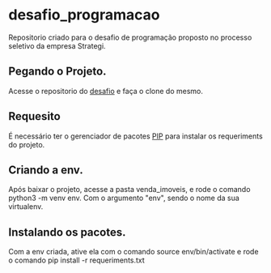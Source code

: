 # desafio_programacao

Repositorio criado para o desafio de programação proposto no processo seletivo da empresa Strategi.

## Pegando o Projeto.
Acesse o repositorio do [desafio](https://github.com/AlanJaeger/desafio_programacao) e faça o clone do mesmo.

## Requesito
É necessário ter o gerenciador de pacotes [PIP](https://pip.pypa.io/en/stable/) para instalar os requeriments do projeto.


## Criando a env.
Após baixar o projeto, acesse a pasta venda_imoveis, e rode o comando python3 -m venv env. Com o argumento "env", sendo o nome da sua virtualenv.

## Instalando os pacotes.
Com a env criada, ative ela com o comando source env/bin/activate e rode o comando pip install -r requeriments.txt
